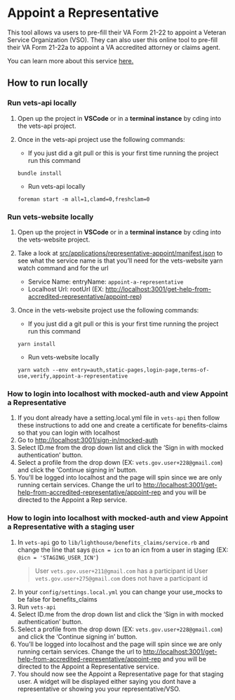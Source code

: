 # Appoint a Representative

This tool allows va users to pre-fill their VA Form 21-22 to appoint a Veteran Service Organization (VSO).
They can also user this online tool to pre-fill their VA Form 21-22a to appoint a VA accredited attorney or claims agent.

You can learn more about this service [here.](https://github.com/department-of-veterans-affairs/va.gov-team/blob/master/products/accredited-representation-management/product-documentation/appoint-a-representative/product-outline-appoint-a-representative.md)

## How to run locally

### Run vets-api locally

1. Open up the project in **VSCode** or in a **terminal instance** by cding into the vets-api project.
2. Once in the vets-api project use the following commands:

   - If you just did a git pull or this is your first time running the project run this command

   ```code block
   bundle install
   ```

   - Run vets-api locally

   ```code block
   foreman start -m all=1,clamd=0,freshclam=0
   ```

### Run vets-website locally

1. Open up the project in **VSCode** or in a **terminal instance** by cding into the vets-website project.
2. Take a look at [src/applications/representative-appoint/manifest.json](https://github.com/department-of-veterans-affairs/vets-website/blob/main/src/applications/representative-appoint/manifest.json) to see what the service name is that you’ll need for the vets-website yarn watch command and for the url

   - Service Name: entryName: `appoint-a-representative`
   - Localhost Url: rootUrl (EX: <http://localhost:3001/get-help-from-accredited-representative/appoint-rep>)

3. Once in the vets-website project use the following commands:

   - If you just did a git pull or this is your first time running the project run this command

   ```code block
   yarn install
   ```

   - Run vets-website locally

   ```code block
   yarn watch --env entry=auth,static-pages,login-page,terms-of-use,verify,appoint-a-representative
   ```

### How to login into localhost with mocked-auth and view Appoint a Representative

1. If you dont already have a setting.local.yml file in `vets-api` then follow these instructions to add one and create a certificate for benefits-claims so that you can login with localhost
2. Go to <http://localhost:3001/sign-in/mocked-auth>
3. Select ID.me from the drop down list and click the ‘Sign in with mocked authentication’ button.
4. Select a profile from the drop down (EX: `vets.gov.user+228@gmail.com`) and click the ‘Continue signing in’ button.
5. You’ll be logged into localhost and the page will spin since we are only running certain services. Change the url to <http://localhost:3001/get-help-from-accredited-representative/appoint-rep> and you will be directed to the Appoint a Rep service.

### How to login into localhost with mocked-auth and view Appoint a Representative with a staging user

1. In `vets-api` go to `lib/lighthouse/benefits_claims/service.rb` and change the line that says `@icn = icn` to an icn from a user in staging (EX: `@icn = 'STAGING_USER_ICN'`)
   > User `vets.gov.user+211@gmail.com` has a participant id
   > User `vets.gov.user+275@gmail.com` does not have a participant id
2. In your `config/settings.local.yml` you can change your use_mocks to be false for benefits_claims
3. Run `vets-api`
4. Select ID.me from the drop down list and click the ‘Sign in with mocked authentication’ button.
5. Select a profile from the drop down (EX: `vets.gov.user+228@gmail.com`) and click the ‘Continue signing in’ button.
6. You’ll be logged into localhost and the page will spin since we are only running certain services. Change the url to <http://localhost:3001/get-help-from-accredited-representative/appoint-rep> and you will be directed to the Appoint a Representative service.
7. You should now see the Appoint a Representative page for that staging user. A widget will be displayed either saying you dont have a representative or showing you your representative/VSO.
